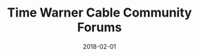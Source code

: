 ---
layout: site
title: "Time Warner Cable Community Forums"
date: 2018-02-01
categories: [fortune-500]
version: 1.4.8
major: 1
minor: 4
patch: 8
slug: time-warner-cable-community-forums
link: https://forums.timewarnercable.com
permalink: /sites/:slug
---